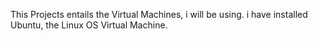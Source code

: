 This Projects entails the Virtual Machines, i will be using. i have installed Ubuntu, the Linux OS Virtual Machine. 
